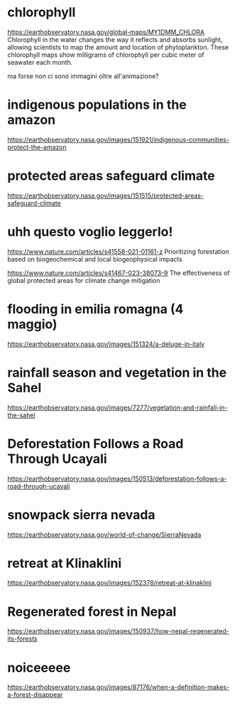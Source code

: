 # chlorophyll
https://earthobservatory.nasa.gov/global-maps/MY1DMM_CHLORA 
Chlorophyll in the water changes the way it reflects and absorbs sunlight, allowing scientists to map the amount and location of phytoplankton.
These chlorophyll maps show milligrams of chlorophyll per cubic meter of seawater each month. 

ma forse non ci sono immagini oltre all'animazione?

# indigenous populations in the amazon
https://earthobservatory.nasa.gov/images/151921/indigenous-communities-protect-the-amazon

# protected areas safeguard climate
https://earthobservatory.nasa.gov/images/151515/protected-areas-safeguard-climate

# uhh questo voglio leggerlo!
https://www.nature.com/articles/s41558-021-01161-z 
Prioritizing forestation based on biogeochemical and local biogeophysical impacts

https://www.nature.com/articles/s41467-023-38073-9
The effectiveness of global protected areas for climate change mitigation

# flooding in emilia romagna (4 maggio)
https://earthobservatory.nasa.gov/images/151324/a-deluge-in-italy

# rainfall season and vegetation in the Sahel
https://earthobservatory.nasa.gov/images/7277/vegetation-and-rainfall-in-the-sahel 

# Deforestation Follows a Road Through Ucayali
https://earthobservatory.nasa.gov/images/150513/deforestation-follows-a-road-through-ucayali 

# snowpack sierra nevada
https://earthobservatory.nasa.gov/world-of-change/SierraNevada

# retreat at Klinaklini
https://earthobservatory.nasa.gov/images/152378/retreat-at-klinaklini

# Regenerated forest in Nepal
https://earthobservatory.nasa.gov/images/150937/how-nepal-regenerated-its-forests


# noiceeeee
https://earthobservatory.nasa.gov/images/87176/when-a-definition-makes-a-forest-disappear
